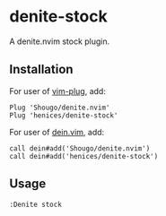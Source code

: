 denite-stock
=============================

A denite.nvim stock plugin.


## Installation

For user of [vim-plug](https://github.com/junegunn/vim-plug), add:

```
Plug 'Shougo/denite.nvim'
Plug 'henices/denite-stock'
```

For user of [dein.vim](https://github.com/Shougo/dein.vim), add:

```
call dein#add('Shougo/denite.nvim')
call dein#add('henices/denite-stock')
```

## Usage

```
:Denite stock
```
